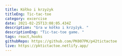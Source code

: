 ```yaml
---
title: Kółko i krzyżyk
titleEng: Tic-tac-toe
category: excercise
date: 2021-02-25T13:08:05.434Z
description: "Gra w kółko i krzyżyk. "
descriptionEng: "Tic-tac-toe game. "
tags: react,hooks
githubRepo: https://github.com/PK007PK/p42tictactoe
live: https://pktictactoe.netlify.app/
---
```

